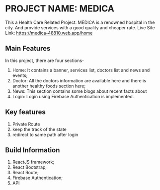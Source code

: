 # PROJECT NAME: MEDICA

This a Health Care Related Project. MEDICA is a renowned hospital in the city. And provide services with a good quality and cheaper rate.
Live Site Link: https://medica-48810.web.app/home


## Main Features

In this project, there are four sections-
1. Home: It contains a banner, services list, doctors list and news and events;
2. Doctor: All the doctors information are available here and there is another healthy foods section here;
3. News: This section contains some blogs about recent facts about
4. Login: Login using Firebase Authentication is implemented.

## Key features

1. Private Route
2. keep the track of the state
3. redirect to same path after login

## Build Information

1. ReactJS framework;
2. React Bootstrap;
3. React Route;
4. Firebase Authentication;
5. API


